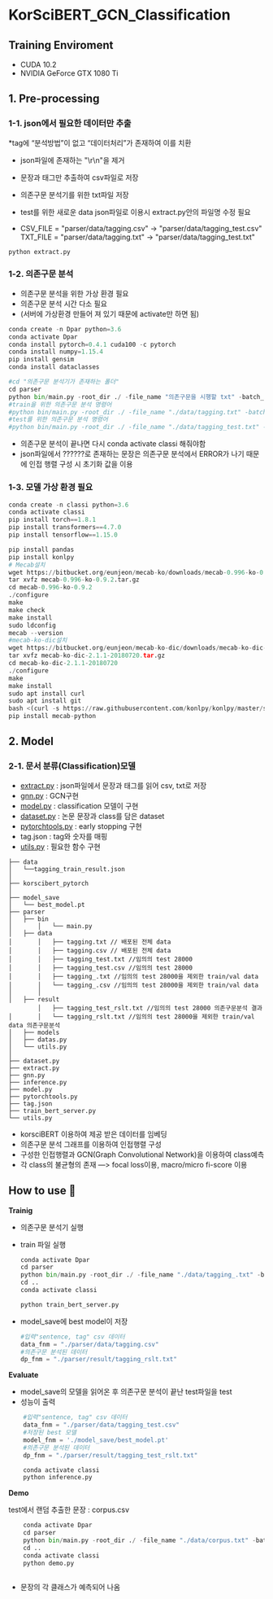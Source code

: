 # KorSciBERT_GCN_Classification

## Training Enviroment

- CUDA 10.2
- NVIDIA GeForce GTX 1080 Ti

## 1. Pre-processing

### 1-1. json에서 필요한 데이터만 추출

*tag에 “분석방법”이 없고 “데이터처리”가 존재하여 이를 치환

- json파일에 존재하는 "\r\n"을 제거
- 문장과 태그만 추출하여 csv파일로 저장
- 의존구문 분석기를 위한 txt파일 저장

- test를 위한 새로운 data json파일로 이용시 extract.py안의 파일명 수정 필요
- CSV_FILE = "parser/data/tagging.csv" → "parser/data/tagging_test.csv"
TXT_FILE = "parser/data/tagging.txt" → "parser/data/tagging_test.txt"

```python
python extract.py
```

### 1-2. 의존구문 분석

- 의존구문 분석을 위한 가상 환경 필요
- 의존구문 분석 시간 다소 필요
- (서버에 가상환경 만들어 져 있기 때문에 activate만 하면 됨)

```python
conda create -n Dpar python=3.6
conda activate Dpar
conda install pytorch=0.4.1 cuda100 -c pytorch
conda install numpy=1.15.4
pip install gensim
conda install dataclasses

#cd "의존구문 분석기가 존재하는 폴더"
cd parser
python bin/main.py -root_dir ./ -file_name "의존구문을 시행할 txt" -batch_size 30 -save_file "의존 구문 분석 결과 txt" -use_gpu
#train을 위한 의존구문 분석 명령어
#python bin/main.py -root_dir ./ -file_name "./data/tagging.txt" -batch_size 30 -save_file "./result/tagging_rslt.txt" -use_gpu
#test를 위한 의존구문 분석 명령어
#python bin/main.py -root_dir ./ -file_name "./data/tagging_test.txt" -batch_size 30 -save_file "./result/tagging_test_rslt.txt" -use_gpu

```

- 의존구문 분석이 끝나면 다시 conda activate classi 해줘야함
- json파일에서 ??????로 존재하는 문장은 의존구문 분석에서 ERROR가 나기 때문에 인접 행렬 구성 시 초기화 값을 이용

### 1-3. 모델 가상 환경 필요

```python
conda create -n classi python=3.6
conda activate classi
pip install torch==1.8.1
pip install transformers==4.7.0
pip install tensorflow==1.15.0

pip install pandas
pip install konlpy
# Mecab설치
wget https://bitbucket.org/eunjeon/mecab-ko/downloads/mecab-0.996-ko-0.9.2.tar.gz
tar xvfz mecab-0.996-ko-0.9.2.tar.gz
cd mecab-0.996-ko-0.9.2
./configure
make
make check
make install
sudo ldconfig
mecab --version
#mecab-ko-dic설치
wget https://bitbucket.org/eunjeon/mecab-ko-dic/downloads/mecab-ko-dic-2.1.1-20180720.tar.gz
tar xvfz mecab-ko-dic-2.1.1-20180720.tar.gz
cd mecab-ko-dic-2.1.1-20180720
./configure
make
make install
sudo apt install curl
sudo apt install git
bash <(curl -s https://raw.githubusercontent.com/konlpy/konlpy/master/scripts/mecab.sh)
pip install mecab-python

```

## 2. Model

### 2-1. 문서 분류(Classification)모델

- [extract.py](http://extract.py) : json파일에서 문장과 태그를 읽어 csv, txt로 저장
- [gnn.py](http://gnn.py) : GCN구현
- [model.py](http://model.py) : classification 모델이 구현
- [dataset.py](http://dataset.py) : 논문 문장과 class를 담은 dataset
- [pytorchtools.py](http://pytorchtools.py) : early stopping 구현
- tag.json : tag와 숫자를 매핑
- [utils.py](http://utils.py) : 필요한 함수 구현

```
├── data
│   └──tagging_train_result.json
│
├── korscibert_pytorch
│   
├── model_save
│   └── best_model.pt
├── parser
│   ├── bin
│		│   └── main.py
│   ├── data
│		│   ├── tagging.txt // 배포된 전체 data
│		│   ├── tagging.csv // 배포된 전체 data
│		│   ├── tagging_test.txt //임의의 test 28000
│		│   ├── tagging_test.csv //임의의 test 28000
│		│   ├── tagging_.txt //임의의 test 28000을 제외한 train/val data
│		│   └── tagging_.csv //임의의 test 28000을 제외한 train/val data
│		│
│   ├── result
		│   ├── tagging_test_rslt.txt //임의의 test 28000 의존구문분석 결과
│		│   └── tagging_rslt.txt //임의의 test 28000을 제외한 train/val data 의존구문분석
│   ├── models
│   ├── datas.py
│   └── utils.py
│
├── dataset.py
├── extract.py
├── gnn.py
├── inference.py
├── model.py
├── pytorchtools.py
├── tag.json
├── train_bert_server.py
└── utils.py

```

- korsciBERT 이용하여 제공 받은 데이터를 임베딩
- 의존구문 분석 그래프를 이용하여 인접행렬 구성
- 구성한 인접행렬과 GCN(Graph Convolutional Network)을 이용하여 class예측
- 각 class의 불균형의 존재 —> focal loss이용, macro/micro fi-score 이용

## How to use 🔅 
    
**Trainig**
    
- 의존구문 분석기 실행
- train 파일 실행
    
    ```python
    conda activate Dpar
    cd parser
    python bin/main.py -root_dir ./ -file_name "./data/tagging_.txt" -batch_size 30 -save_file "./result/tagging_rslt.txt" -use_gpu
    cd ..
    conda activate classi
    
    python train_bert_server.py
    
    ```
    
- model_save에 best model이 저장
    
    ```python
    #입력"sentence, tag" csv 데이터
    data_fnm = "./parser/data/tagging.csv"
    #의존구문 분석된 데이터
    dp_fnm = "./parser/result/tagging_rslt.txt"
    ```
    
**Evaluate**
    
- model_save의 모델을 읽어온 후 의존구문 분석이 끝난 test파일을 test
- 성능이 출력
    
```python
    #입력"sentence, tag" csv 데이터
    data_fnm = "./parser/data/tagging_test.csv"
    #저장된 best 모델
    model_fnm = './model_save/best_model.pt'
    #의존구문 분석된 데이터
    dp_fnm = "./parser/result/tagging_test_rslt.txt"
```
```python
    conda activate classi
    python inference.py
```
    
**Demo**
    
test에서 랜덤 추출한 문장 : corpus.csv
    
```python
    conda activate Dpar
    cd parser
    python bin/main.py -root_dir ./ -file_name "./data/corpus.txt" -batch_size 30 -save_file "./result/corpus_rslt.txt" -use_gpu
    cd ..
    conda activate classi
    python demo.py
    
```
    
- 문장의 각 클래스가 예측되어 나옴
    
